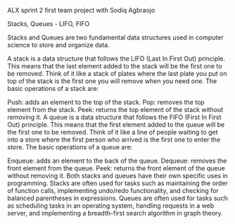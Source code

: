 ALX sprint 2 first team project with Sodiq Agbraojo

Stacks, Queues - LIFO, FIFO

Stacks and Queues are two fundamental data structures used in computer science to store and organize data.

A stack is a data structure that follows the LIFO (Last In First Out) principle. This means that the last element added to the stack will be the first one to be removed. Think of it like a stack of plates where the last plate you put on top of the stack is the first one you will remove when you need one. The basic operations of a stack are:

Push: adds an element to the top of the stack. Pop: removes the top element from the stack. Peek: returns the top element of the stack without removing it. A queue is a data structure that follows the FIFO (First In First Out) principle. This means that the first element added to the queue will be the first one to be removed. Think of it like a line of people waiting to get into a store where the first person who arrived is the first one to enter the store. The basic operations of a queue are:

Enqueue: adds an element to the back of the queue. Dequeue: removes the front element from the queue. Peek: returns the front element of the queue without removing it. Both stacks and queues have their own specific uses in programming. Stacks are often used for tasks such as maintaining the order of function calls, implementing undo/redo functionality, and checking for balanced parentheses in expressions. Queues are often used for tasks such as scheduling tasks in an operating system, handling requests in a web server, and implementing a breadth-first search algorithm in graph theory.
